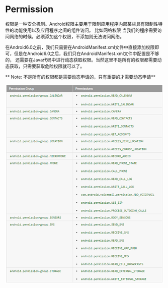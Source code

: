 # Permission

权限是一种安全机制。Android权限主要用于限制应用程序内部某些具有限制性特性的功能使用以及应用程序之间的组件访问。
比如网络权限 <user-permission android:name="android.permission.INTERNET"/>当我们的程序需要访问网络的时候，必须添加这个权限，不添加则无法访问网络。

在Android6.0之前，我们只需要在AndroidManifest.xml文件中直接添加权限即可，但是在Android6.0之后，我们只在AndroidManifest.xml文件中配置是不够的，
还需要在Java代码中进行动态获取权限。当然这里不是所有的权限都需要动态获取，只需要获取危险权限就可以了。

** Note: 不是所有的权限都是需要动态申请的，只有重要的才需要动态申请**

![Permission](permission.png)
